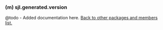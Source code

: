 ### (m) sjl.generated.version
@todo - Added documentation here.
[Back to other packages and members list.](#other-packages-and-members)
